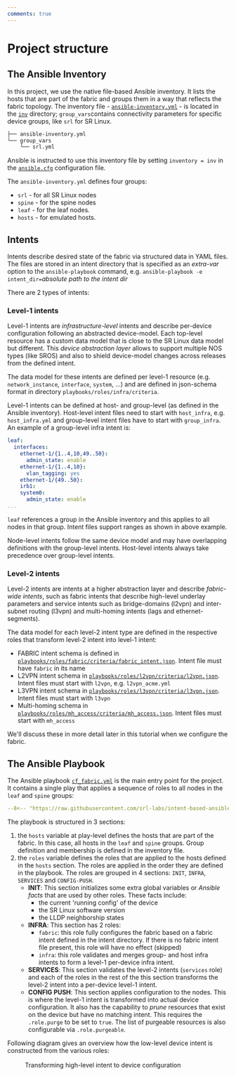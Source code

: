 ```yaml
---
comments: true
---
```


# Project structure

## The Ansible Inventory

In this project, we use the native file-based Ansible inventory. It lists the hosts that are part of the fabric and groups them in a way that reflects the fabric topology. The inventory file - [`ansible-inventory.yml`](https://github.com/srl-labs/intent-based-ansible-lab/blob/main/inv/ansible-inventory.yml) - is located in the [`inv`](https://github.com/srl-labs/intent-based-ansible-lab/tree/main/inv) directory; `group_vars`contains connectivity parameters for specific device groups, like `srl` for SR Linux.

```bash
├── ansible-inventory.yml
└── group_vars
    └── srl.yml
```

Ansible is instructed to use this inventory file by setting `inventory = inv` in the [`ansible.cfg`](https://github.com/srl-labs/intent-based-ansible-lab/blob/main/ansible.cfg#L4) configuration file.

The `ansible-inventory.yml` defines four groups:

- `srl` - for all SR Linux nodes
- `spine` - for the spine nodes
- `leaf` - for the leaf nodes.
- `hosts` - for emulated hosts.

## Intents

Intents describe desired state of the fabric via structured data in YAML files. The files are stored in an intent directory that is specified as an _extra-var_ option to the `ansible-playbook` command, e.g. `ansible-playbook -e intent_dir=`_absolute path to the intent dir_

There are 2 types of intents:

### Level-1 intents

Level-1 intents are _infrastructure-level_ intents and describe per-device configuration following an abstracted device-model. Each top-level resource has a custom data model that is close to the SR Linux data model but different. This _device abstraction layer_ allows to support multiple NOS types (like SROS) and also to shield device-model changes across releases from the defined intent.

The data model for these intents are defined per level-1 resource (e.g. `network_instance`, `interface`, `system`, ...) and are defined in json-schema format in directory `playbooks/roles/infra/criteria`.

Level-1 intents can be defined at host- and group-level (as defined in the Ansible inventory). Host-level intent files need to start with `host_infra`, e.g. `host_infra.yml` and group-level intent files have to start with `group_infra`.
An example of a group-level infra intent is:

```yaml title="<code>group_infra.yml</code> (partial)"
leaf:
  interfaces:
    ethernet-1/{1..4,10,49..50}:
      admin_state: enable
    ethernet-1/{1..4,10}:
      vlan_tagging: yes
    ethernet-1/{49..50}:
    irb1:
    system0:
      admin_state: enable
...
```

`leaf` references a group in the Ansible inventory and this applies to all nodes in that group. Intent files support ranges as shown in above example.

Node-level intents follow the same device model and may have overlapping definitions with the group-level intents. Host-level intents always take precedence over group-level intents.

### Level-2 intents

Level-2 intents are intents at a higher abstraction layer and describe _fabric-wide intents_, such as fabric intents that describe high-level underlay parameters and service intents such as bridge-domains (l2vpn) and inter-subnet routing (l3vpn) and multi-homing intents (lags and ethernet-segments).

  The data model for each level-2 intent type are defined in the respective roles that transform level-2 intent into level-1 intent:

- FABRIC intent schema is defined in [`playbooks/roles/fabric/criteria/fabric_intent.json`](https://github.com/srl-labs/intent-based-ansible-lab/blob/dev/playbooks/roles/fabric/criteria/fabric_intent.json). Intent file must have `fabric` in its name
- L2VPN intent schema in [`playbooks/roles/l2vpn/criteria/l2vpn.json`](https://github.com/srl-labs/intent-based-ansible-lab/blob/dev/playbooks/roles/l2vpn/criteria/l2vpn.json). Intent files must start with `l2vpn`, e.g. `l2vpn_acme.yml`
- L3VPN intent schema in [`playbooks/roles/l3vpn/criteria/l3vpn.json`](https://github.com/srl-labs/intent-based-ansible-lab/blob/dev/playbooks/roles/l3vpn/criteria/l3vpn.json). Intent files must start with `l3vpn`
- Multi-homing schema in [`playbooks/roles/mh_access/criteria/mh_access.json`](https://github.com/srl-labs/intent-based-ansible-lab/blob/dev/playbooks/roles/mh_access/criteria/mh_access.json). Intent files must start with `mh_access`
  
We'll discuss these in more detail later in this tutorial when we configure the fabric.

## The Ansible Playbook

The Ansible playbook [`cf_fabric.yml`](https://github.com/srl-labs/intent-based-ansible-lab/blob/dev/playbooks/cf_fabric.yml) is the main entry point for the project. It contains a single play that applies a sequence of roles to all nodes in the `leaf` and `spine` groups:

```yaml title="<code>cf_fabric.yml</code>"
--8<-- "https://raw.githubusercontent.com/srl-labs/intent-based-ansible-lab/dev/playbooks/cf_fabric.yml"
```

The playbook is structured in 3 sections:

1. the `hosts` variable at play-level defines the hosts that are part of the fabric. In this case, all hosts in the `leaf` and `spine` groups. Group definition and membership is defined in the inventory file.
2. the `roles` variable defines the roles that are applied to the hosts defined in the `hosts` section. The roles are applied in the order they are defined in the playbook. The roles are grouped in 4 sections: `INIT`, `INFRA`, `SERVICES` and `CONFIG-PUSH`.
    - **INIT**: This section initializes some extra global variables or _Ansible facts_ that are used by other roles. These facts include:
        - the current 'running config' of the device
        - the SR Linux software version
        - the LLDP neighborship states
    - **INFRA**: This section has 2 roles:
        - `fabric`: this role fully configures the fabric based on a fabric intent defined in the intent directory. If there is no fabric intent file present, this role will have no effect (skipped)
        - `infra`: this role validates and merges group- and host infra intents to form a level-1 per-device infra intent.
    - **SERVICES**: This section validates the level-2 intents (`services` role) and each of the roles in the rest of the this section transforms the level-2 intent into a per-device level-1 intent.
    - **CONFIG PUSH**: This section applies configuration to the nodes. This is where the level-1 intent is transformed into actual device configuration. It also has the capability to _prune_ resources that exist on the device but have no matching intent. This requires the `.role.purge` to be set to `true`. The list of purgeable resources is also configurable via `.role.purgeable`.

Following diagram gives an overview how the low-level device intent is constructed from the various roles:

<figure markdown>
  <div class="mxgraph" style="max-width:100%;border:1px solid transparent;margin:0 auto; display:block;" data-mxgraph='{"page":0,"zoom":2,"highlight":"#0000ff","nav":true,"check-visible-state":true,"resize":true,"url":"https://raw.githubusercontent.com/srl-labs/intent-based-ansible-lab/main/img/ansible-srl-intent.drawio.svg"}'></div>
  <figcaption>Transforming high-level intent to device configuration</figcaption>
</figure>

<script type="text/javascript" src="https://viewer.diagrams.net/js/viewer-static.min.js" async></script>
